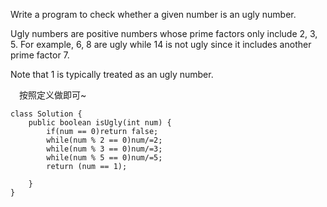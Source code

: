 Write a program to check whether a given number is an ugly number.

Ugly numbers are positive numbers whose prime factors only include 2, 3, 5. For example, 6, 8 are ugly while 14 is not ugly since it includes another prime factor 7.

Note that 1 is typically treated as an ugly number.

&emsp;按照定义做即可~
```
class Solution {
    public boolean isUgly(int num) {
        if(num == 0)return false;
        while(num % 2 == 0)num/=2;
        while(num % 3 == 0)num/=3;
        while(num % 5 == 0)num/=5;
        return (num == 1);
        
    }
}
```
